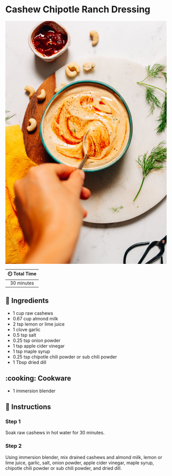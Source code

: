 # Cashew Chipotle Ranch Dressing

![Cashew Chipotle Ranch Dressing](../assets/images/cashew-chipotle-ranch-dressing.jpg)

| :timer_clock: Total Time |
|:-----------------------: |
| 30 minutes |

## :salt: Ingredients

- 1 cup raw cashews
- 0.67 cup almond milk
- 2 tsp lemon or lime juice
- 1 clove garlic
- 0.5 tsp salt
- 0.25 tsp onion powder
- 1 tsp apple cider vinegar
- 1 tsp maple syrup
- 0.25 tsp chipotle chili powder or sub chili powder
- 1 Tbsp dried dill

## :cooking: Cookware

- 1 immersion blender

## :pencil: Instructions

### Step 1

Soak raw cashews in hot water for 30 minutes.

### Step 2

Using immersion blender, mix drained cashews and almond milk, lemon or lime juice, garlic, salt, onion powder, apple
cider vinegar, maple syrup, chipotle chili powder or sub chili powder, and dried dill.
